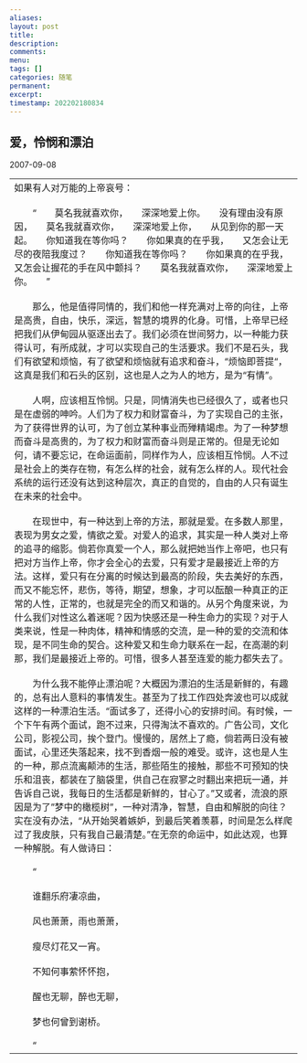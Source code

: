 ```yaml
---
aliases: 
layout: post
title: 
description: 
comments: 
menu: 
tags: []
categories: 随笔
permanent: 
excerpt: 
timestamp: 202202180834
---
```

## 爱，怜悯和漂泊

2007-09-08 

|   |
|---|
|如果有人对万能的上帝哀号：<br><br>　　“　　莫名我就喜欢你，　　深深地爱上你。　　没有理由没有原因，　　莫名我就喜欢你，　　深深地爱上你，　　从见到你的那一天起。　　你知道我在等你吗？　　你如果真的在乎我，　　又怎会让无尽的夜陪我度过？　　你知道我在等你吗？　　你如果真的在乎我，　　又怎会让握花的手在风中颤抖？　　莫名我就喜欢你，　　深深地爱上你。　　”<br><br>　　那么，他是值得同情的，我们和他一样充满对上帝的向往，上帝是高贵，自由，快乐，深远，智慧的境界的化身。可惜，上帝早已经把我们从伊甸园从驱逐出去了。我们必须在世间努力，以一种能力获得认可，有所成就，才可以实现自己的生活要求。我们不是石头，我们有欲望和烦恼，有了欲望和烦恼就有追求和奋斗，“烦恼即菩提“，这真是我们和石头的区别，这也是人之为人的地方，是为“有情”。<br><br>　　人啊，应该相互怜悯。只是，同情消失也已经很久了，或者也只是在虚弱的呻吟。人们为了权力和财富奋斗，为了实现自己的主张，为了获得世界的认可，为了创立某种事业而殚精竭虑。为了一种梦想而奋斗是高贵的，为了权力和财富而奋斗则是正常的。但是无论如何，请不要忘记，在命运面前，同样作为人，应该相互怜悯。人不过是社会上的类存在物，有怎么样的社会，就有怎么样的人。现代社会系统的运行还没有达到这种层次，真正的自觉的，自由的人只有诞生在未来的社会中。<br><br>　　在现世中，有一种达到上帝的方法，那就是爱。在多数人那里，表现为男女之爱，情欲之爱。对爱人的追求，其实是一种人类对上帝的追寻的缩影。倘若你真爱一个人，那么就把她当作上帝吧，也只有把对方当作上帝，你才会全心的去爱，只有爱才是最接近上帝的方法。这样，爱只有在分离的时候达到最高的阶段，失去美好的东西，而又不能忘怀，悲伤，等待，期望，想象，才可以酝酿一种真正的正常的人性，正常的，也就是完全的而又和谐的。从另个角度来说，为什么我们对性这么着迷呢？因为快感还是一种生命力的实现？对于人类来说，性是一种肉体，精神和情感的交流，是一种的爱的交流和体现，是不同生命的契合。这种爱又和生命力联系在一起，在高潮的刹那，我们是最接近上帝的。可惜，很多人甚至连爱的能力都失去了。<br><br>　　为什么我不能停止漂泊呢？大概因为漂泊的生活是新鲜的，有趣的，总有出人意料的事情发生。甚至为了找工作四处奔波也可以成就这样的一种漂泊生活。“面试多了，还得小心的安排时间。有时候，一个下午有两个面试，跑不过来，只得淘汰不喜欢的。广告公司，文化公司，影视公司，挨个登门。慢慢的，居然上了瘾，倘若两日没有被面试，心里还失落起来，找不到香烟一般的难受。或许，这也是人生的一种，那点流离颠沛的生活，那些陌生的接触，那些不可预知的快乐和沮丧，都装在了脑袋里，供自己在寂寥之时翻出来把玩一通，并告诉自己说，我每日的生活都是新鲜的，甘心了。”又或者，流浪的原因是为了”梦中的橄榄树”，一种对清净，智慧，自由和解脱的向往？实在没有办法，“从开始哭着嫉妒，到最后笑着羡慕，时间是怎么样爬过了我皮肤，只有我自己最清楚。”在无奈的命运中，如此达观，也算一种解脱。有人做诗曰：<br><br>　　“<br><br>　　谁翻乐府凄凉曲，<br><br>　　风也萧萧，雨也萧萧，<br><br>　　瘦尽灯花又一宵。<br><br>　　不知何事萦怀怀抱，<br><br>　　醒也无聊，醉也无聊，<br><br>　　梦也何曾到谢桥。<br><br>　　“|
